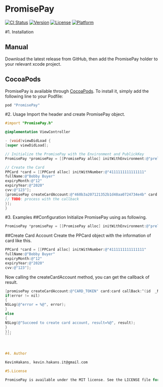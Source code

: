 # PromisePay

[![CI Status](http://img.shields.io/travis/KevinHakans/PromisePay.svg?style=flat)](https://travis-ci.org/KevinHakans/PromisePay)
[![Version](https://img.shields.io/cocoapods/v/PromisePay.svg?style=flat)](http://cocoapods.org/pods/PromisePay)
[![License](https://img.shields.io/cocoapods/l/PromisePay.svg?style=flat)](http://cocoapods.org/pods/PromisePay)
[![Platform](https://img.shields.io/cocoapods/p/PromisePay.svg?style=flat)](http://cocoapods.org/pods/PromisePay)

#1. Installation

## Manual

Download the latest release from GitHub, then add the PromisePay holder to your relevant xcode project.

## CocoaPods

PromisePay is available through [CocoaPods](http://cocoapods.org). To install
it, simply add the following line to your Podfile:

```ruby
pod "PromisePay"
```

#2. Usage
Import the header and create PromisePay object.
```Objective-C
#import "PromisePay.h"

@implementation ViewController

- (void)viewDidLoad {
[super viewDidLoad];

// Initialize the PromisePay with the Environment and PublickKey
PromisePay *promisePay = [[PromisePay alloc] initWithEnvironment:@"prelive" publicKey:@"cbd748a608eda8635e1f325d914080b4"];

// Create the Card
PPCard *card = [[PPCard alloc] initWithNumber:@"4111111111111111"
fullName:@"Bobby Buyer"
expiryMonth:@"12"
expiryYear:@"2020"
cvv:@"123"];
[promisePay createCardAccount:@"460b3a207121352b1d48aa0724734e4b" card:card callBack:^(id  result, NSError * error) {
// TODO: process with the callback
}];
}

```
#3. Examples
##Configuration
Initialize PromisePay using as following.
```Objective-C
PromisePay *promisePay = [[PromisePay alloc] initWithEnvironment:@"prelive" publicKey:@"PUBLIC_KEY"];
```


##Create Card Account
Create the PPCard object with the information of card like this.
```ObjectiveC
PPCard *card = [[PPCard alloc] initWithNumber:@"4111111111111111"
fullName:@"Bobby Buyer"
expiryMonth:@"12"
expiryYear:@"2020"
cvv:@"123"];
```

Now calling the createCardAccount method, you can get the callback of result.
````ObjectiveC
[promisePay createCardAccount:@"CARD_TOKEN" card:card callBack:^(id  _Nonnull result, NSError * _Nonnull error) {
if(error != nil)
{
NSLog(@"error = %@", error);
}
else
{
NSLog(@"Succeed to create card account, result=%@", result);
}
}];
```



#4. Author

KevinHakans, kevin.hakans.it@gmail.com

#5.License

PromisePay is available under the MIT license. See the LICENSE file for more info.

